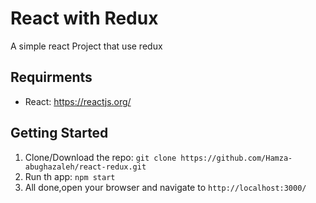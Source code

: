 # React with Redux
A simple react Project that use redux

## Requirments
- React: https://reactjs.org/

## Getting Started
1. Clone/Download the repo:
`git clone https://github.com/Hamza-abughazaleh/react-redux.git`
2. Run th app:
 `npm start`
3. All done,open your browser and navigate to `http://localhost:3000/`

